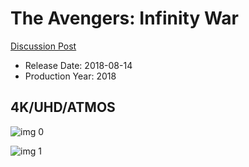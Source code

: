 # The Avengers: Infinity War

[Discussion Post](https://www.avsforum.com/threads/bass-eq-for-filtered-movies.2995212/post-56613830)

* Release Date: 2018-08-14
* Production Year: 2018

## 4K/UHD/ATMOS

![img 0](https://i.imgur.com/uf7BXTn.jpg)

![img 1](https://i.imgur.com/p6fE2V4.jpg)

